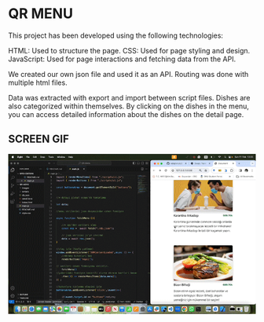<h1>QR MENU </h1>

This project has been developed using the following technologies:

HTML: Used to structure the page.
CSS: Used for page styling and design.
JavaScript: Used for page interactions and fetching data from the API.

We created our own json file and used it as an API. Routing was done with multiple html files. 

Data was extracted with export and import between script files.
Dishes are also categorized within themselves. By clicking on the dishes in the menu, you can access detailed information about the dishes on the detail page.

<h2> SCREEN GIF </h2>

![](Screen%20gif.gif)